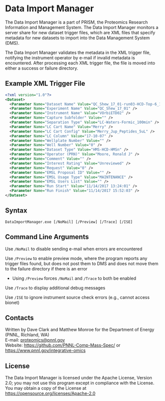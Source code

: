 # Data Import Manager

The Data Import Manager is a part of PRISM, the Proteomics Research Information and Management System.
The Data Import Manager monitors a server share for new dataset trigger files, which are
XML files that specify metadata for new datasets to import into the Data Management System (DMS).

The Data Import Manager validates the metadata in the XML trigger file, notifying the instrument
operator by e-mail if invalid metadata is encountered.  After processing each XML trigger file, 
the file is moved into either a success or failure directory.

## Example XML Trigger File

```xml
<?xml version="1.0"?>
<Dataset>
  <Parameter Name="Dataset Name" Value="QC_Shew_17_01-run03-HCD-Top-6_14Nov17_Merry_17-10-07" />
  <Parameter Name="Experiment Name" Value="QC_Shew_17_01" />
  <Parameter Name="Instrument Name" Value="VOrbiETD02" />
  <Parameter Name="Capture Subfolder" Value="" />
  <Parameter Name="Separation Type" Value="LC-Waters-Formic_100min" />
  <Parameter Name="LC Cart Name" Value="Merry" />
  <Parameter Name="LC Cart Config" Value="Merry_Jup_Peptides_5uL" />
  <Parameter Name="LC Column" Value="17-10-07" />
  <Parameter Name="Wellplate Number" Value="" />
  <Parameter Name="Well Number" Value="0" />
  <Parameter Name="Dataset Type" Value="HMS-HCD-HMSn" />
  <Parameter Name="Operator (PRN)" Value="Moore, Ronald J" />
  <Parameter Name="Comment" Value="" />
  <Parameter Name="Interest Rating" Value="Unreviewed" />
  <Parameter Name="Request" Value="0" />
  <Parameter Name="EMSL Proposal ID" Value="" />
  <Parameter Name="EMSL Usage Type" Value="MAINTENANCE" />
  <Parameter Name="EMSL Users List" Value="" />
  <Parameter Name="Run Start" Value="11/14/2017 13:24:01" />
  <Parameter Name="Run Finish" Value="11/14/2017 15:52:03" />
</Dataset>
```

## Syntax 

```
DataImportManager.exe [/NoMail] [/Preview] [/Trace] [/ISE]
```

## Command Line Arguments

Use `/NoMail` to disable sending e-mail when errors are encountered

Use `/Preview` to enable preview mode, where the program reports any trigger files found, but does not post them to DMS and does not move them to the failure directory if there is an error
* Using `/Preview` forces `/NoMail` and `/Trace` to both be enabled

Use `/Trace` to display additional debug messages

Use `/ISE` to ignore instrument source check errors (e.g., cannot access bionet)

## Contacts

Written by Dave Clark and Matthew Monroe for the Department of Energy (PNNL, Richland, WA) \
E-mail: proteomics@pnnl.gov \
Website: https://github.com/PNNL-Comp-Mass-Spec/ or https://www.pnnl.gov/integrative-omics

## License

The Data Import Manager is licensed under the Apache License, Version 2.0; 
you may not use this program except in compliance with the License.  You may obtain 
a copy of the License at https://opensource.org/licenses/Apache-2.0
